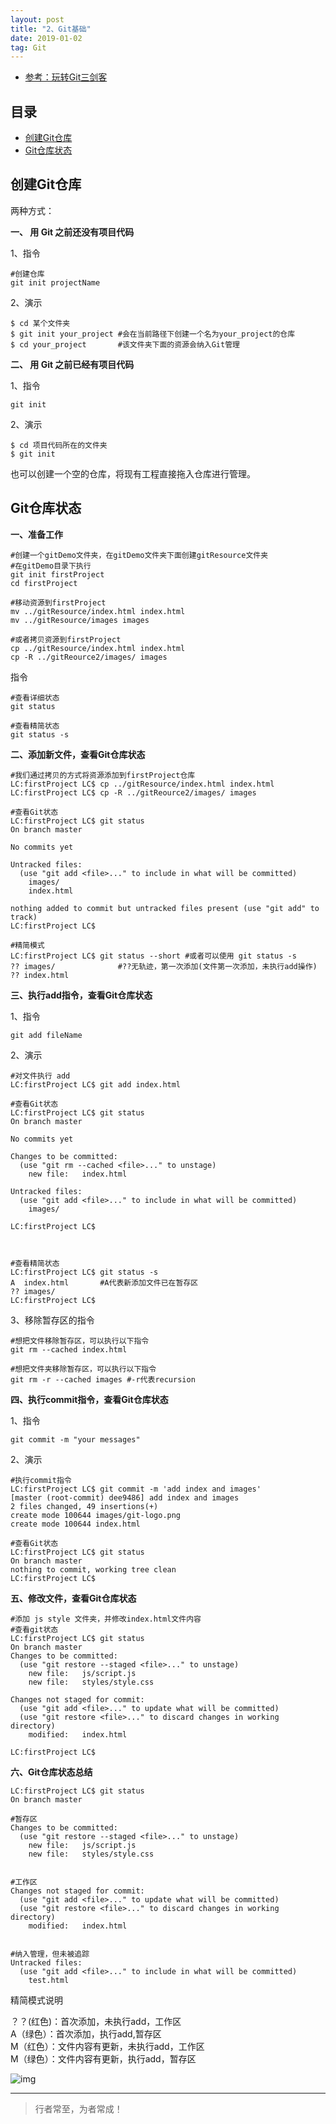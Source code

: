 ```yaml
---
layout: post
title: "2、Git基础"
date: 2019-01-02
tag: Git
---   
```


- [参考：玩转Git三剑客](https://time.geekbang.org/course/intro/100021601)




## 目录
* [创建Git仓库](#content1)
* [Git仓库状态](#content2)


<!-- ************************************************ -->
## <a id="content1"></a>创建Git仓库


两种⽅式：

**一、 ⽤ Git 之前还没有项⽬代码**

1、指令

```
#创建仓库
git init projectName
```

2、演示

```
$ cd 某个⽂件夹
$ git init your_project #会在当前路径下创建一个名为your_project的仓库
$ cd your_project 		#该文件夹下面的资源会纳入Git管理
```

**二、 ⽤ Git 之前已经有项⽬代码**

1、指令

``` 
git init
```

2、演示

```
$ cd 项⽬代码所在的⽂件夹
$ git init 
```
也可以创建一个空的仓库，将现有工程直接拖入仓库进行管理。


<!-- ************************************************ -->
## <a id="content2"></a>Git仓库状态


**一、准备工作**

```
#创建一个gitDemo文件夹，在gitDemo文件夹下面创建gitResource文件夹
#在gitDemo目录下执行
git init firstProject
cd firstProject

#移动资源到firstProject
mv ../gitResource/index.html index.html
mv ../gitResource/images images

#或者拷贝资源到firstProject
cp ../gitResource/index.html index.html
cp -R ../gitReource2/images/ images
```

指令

```
#查看详细状态
git status 

#查看精简状态
git status -s
```

**二、添加新文件，查看Git仓库状态**

```
#我们通过拷贝的方式将资源添加到firstProject仓库
LC:firstProject LC$ cp ../gitResource/index.html index.html
LC:firstProject LC$ cp -R ../gitReource2/images/ images

#查看Git状态
LC:firstProject LC$ git status
On branch master

No commits yet

Untracked files:
  (use "git add <file>..." to include in what will be committed)
	images/
	index.html

nothing added to commit but untracked files present (use "git add" to track)
LC:firstProject LC$ 

#精简模式
LC:firstProject LC$ git status --short #或者可以使用 git status -s
?? images/              #??无轨迹，第一次添加(文件第一次添加，未执行add操作)
?? index.html
```


**三、执行add指令，查看Git仓库状态**

1、指令    
```
git add fileName
```

2、演示

```
#对文件执行 add
LC:firstProject LC$ git add index.html 

#查看Git状态
LC:firstProject LC$ git status
On branch master

No commits yet

Changes to be committed:
  (use "git rm --cached <file>..." to unstage)
	new file:   index.html

Untracked files:
  (use "git add <file>..." to include in what will be committed)
	images/

LC:firstProject LC$ 



#查看精简状态
LC:firstProject LC$ git status -s
A  index.html       #A代表新添加文件已在暂存区
?? images/
LC:firstProject LC$ 
```

3、移除暂存区的指令

```
#想把文件移除暂存区，可以执行以下指令
git rm --cached index.html

#想把文件夹移除暂存区，可以执行以下指令
git rm -r --cached images #-r代表recursion
```

**四、执行commit指令，查看Git仓库状态**

1、指令     
```
git commit -m "your messages"
```

2、演示    
```
#执行commit指令
LC:firstProject LC$ git commit -m 'add index and images'
[master (root-commit) dee9486] add index and images
2 files changed, 49 insertions(+)
create mode 100644 images/git-logo.png
create mode 100644 index.html

#查看Git状态
LC:firstProject LC$ git status 
On branch master
nothing to commit, working tree clean
LC:firstProject LC$
```


**五、修改文件，查看Git仓库状态**

```
#添加 js style 文件夹，并修改index.html文件内容
#查看git状态
LC:firstProject LC$ git status
On branch master
Changes to be committed:
  (use "git restore --staged <file>..." to unstage)
	new file:   js/script.js
	new file:   styles/style.css

Changes not staged for commit:
  (use "git add <file>..." to update what will be committed)
  (use "git restore <file>..." to discard changes in working directory)
	modified:   index.html

LC:firstProject LC$ 
```


**六、Git仓库状态总结**


```
LC:firstProject LC$ git status 
On branch master

#暂存区
Changes to be committed:
  (use "git restore --staged <file>..." to unstage)
	new file:   js/script.js
	new file:   styles/style.css


#工作区
Changes not staged for commit:
  (use "git add <file>..." to update what will be committed)
  (use "git restore <file>..." to discard changes in working directory)
	modified:   index.html


#纳入管理，但未被追踪
Untracked files:
  (use "git add <file>..." to include in what will be committed)
	test.html
```

精简模式说明

？？(红色)：首次添加，未执行add，工作区       
A（绿色）：首次添加，执行add,暂存区     
M（红色）：文件内容有更新，未执行add，工作区        
M（绿色）：文件内容有更新，执行add，暂存区        

<img src="/images/Git/git2_0.png" alt="img">





----------
>  行者常至，为者常成！



